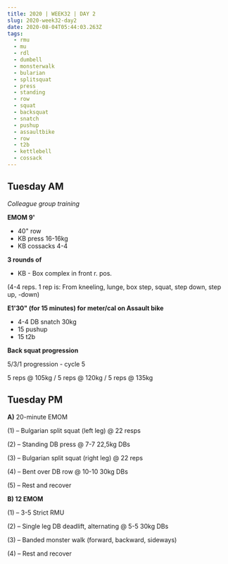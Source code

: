 ```yaml
---
title: 2020 | WEEK32 | DAY 2
slug: 2020-week32-day2
date: 2020-08-04T05:44:03.263Z
tags:
  - rmu
  - mu
  - rdl
  - dumbell
  - monsterwalk
  - bularian
  - splitsquat
  - press
  - standing
  - row
  - squat
  - backsquat
  - snatch
  - pushup
  - assaultbike
  - row
  - t2b
  - kettlebell
  - cossack
---
```

## Tuesday AM

*Colleague group training*

**EMOM 9'**

* 40" row
* KB press 16-16kg
* KB cossacks 4-4

**3 rounds of**

* KB - Box complex in front r. pos.

(4-4 reps. 1 rep is: From kneeling, lunge, box step, squat, step down, step up, -down)

**E1'30" (for 15 minutes) for meter/cal on Assault bike**

* 4-4 DB snatch 30kg
* 15 pushup
* 15 t2b

**Back squat progression**

5/3/1 progression - cycle 5

5 reps @ 105kg / 5 reps @ 120kg / 5 reps @ 135kg

## Tuesday PM

**A)** 20-minute EMOM

(1) – Bulgarian split squat (left leg) @ 22 resps

(2) – Standing DB press @ 7-7 22,5kg DBs

(3) – Bulgarian split squat (right leg) @ 22 reps

(4) – Bent over DB row @ 10-10 30kg DBs

(5) – Rest and recover

**B) 12 EMOM**

(1) – 3-5 Strict RMU

(2) – Single leg DB deadlift, alternating @ 5-5 30kg DBs

(3) – Banded monster walk (forward, backward, sideways)

(4) – Rest and recover